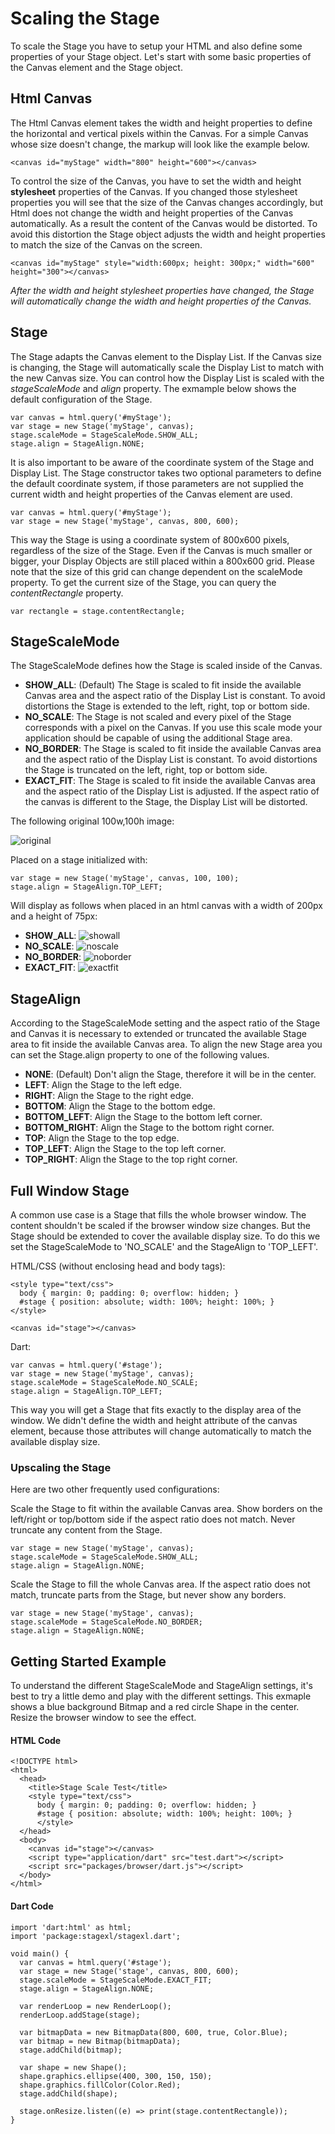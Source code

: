 # Scaling the Stage #

To scale the Stage you have to setup your HTML and also define some properties of your Stage object. Let's start with some basic properties of the Canvas element and the Stage object.

## Html Canvas ##

The Html Canvas element takes the width and height properties to define the horizontal and vertical pixels within the Canvas. For a simple Canvas whose size doesn't change, the markup will look like the example below. 

    <canvas id="myStage" width="800" height="600"></canvas>

To control the size of the Canvas, you have to set the width and height **stylesheet** properties of the Canvas. If you changed those stylesheet properties you will see that the size of the Canvas changes accordingly, but Html does not change the width and height properties of the Canvas automatically. As a result the content of the Canvas would be distorted. To avoid this distortion the Stage object adjusts the width and height properties to match the size of the Canvas on the screen.

    <canvas id="myStage" style="width:600px; height: 300px;" width="600" height="300"></canvas>

*After the width and height stylesheet properties have changed, the Stage will automatically change the width and height properties of the Canvas.*

## Stage ##

The Stage adapts the Canvas element to the Display List. If the Canvas size is changing, the Stage will automatically scale the Display List to match with the new Canvas size. You can control how the Display List is scaled with the *stageScaleMode* and *align* property. The exmample below shows the default configuration of the Stage.

    var canvas = html.query('#myStage');
    var stage = new Stage('myStage', canvas);  
    stage.scaleMode = StageScaleMode.SHOW_ALL;
    stage.align = StageAlign.NONE;

It is also important to be aware of the coordinate system of the Stage and Display List. The Stage constructor takes two optional parameters to define the default coordinate system, if those parameters are not supplied the current width and height properties of the Canvas element  are used. 

    var canvas = html.query('#myStage');
    var stage = new Stage('myStage', canvas, 800, 600);  

This way the Stage is using a coordinate system of 800x600 pixels, regardless of the size of the Stage. Even if the Canvas is much smaller or bigger, your Display Objects are still placed within a 800x600 grid. Please note that the size of this grid can change dependent on the scaleMode property. To get the current size of the Stage, you can query the *contentRectangle* property.

    var rectangle = stage.contentRectangle;

## StageScaleMode ##

The StageScaleMode defines how the Stage is scaled inside of the Canvas.

* **SHOW_ALL**: (Default) The Stage is scaled to fit inside the available Canvas area and the aspect ratio of the Display List is constant. To avoid distortions the Stage is extended to the left, right, top or bottom side.
* **NO_SCALE**: The Stage is not scaled and every pixel of the Stage corresponds with a pixel on the Canvas. If you use this scale mode your application should be capable of using the additional Stage area.
* **NO_BORDER**: The Stage is scaled to fit inside the available Canvas area and the aspect ratio of the Display List is constant. To avoid distortions the Stage is truncated on the left, right, top or bottom side.
* **EXACT_FIT**: The Stage is scaled to fit inside the available Canvas area and the aspect ratio of the Display List is adjusted. If the aspect ratio of the canvas is different to the Stage, the Display List will be distorted.

The following original 100w,100h image:

![original](http://www.stagexl.org/assets/screenshot/orig.png)

Placed on a stage initialized with:

	var stage = new Stage('myStage', canvas, 100, 100);
	stage.align = StageAlign.TOP_LEFT; 

Will display as follows when placed in an html canvas with a width of 200px and a height of 75px:

* **SHOW_ALL**: ![showall](http://www.stagexl.org/assets/screenshot/show_all.png)
* **NO_SCALE**: ![noscale](http://www.stagexl.org/assets/screenshot/no_scale.png)
* **NO_BORDER**: ![noborder](http://www.stagexl.org/assets/screenshot/no_border.png)
* **EXACT_FIT**: ![exactfit](http://www.stagexl.org/assets/screenshot/exact_fit.png)

## StageAlign ##

According to the StageScaleMode setting and the aspect ratio of the Stage and Canvas it is necessary to extended or truncated the available Stage area to fit inside the available Canvas area. To align the new Stage area you can set the Stage.align property to one of the following values.

* **NONE**: (Default) Don't align the Stage, therefore it will be in the center.
* **LEFT**: Align the Stage to the left edge.
* **RIGHT**: Align the Stage to the right edge.
* **BOTTOM**: Align the Stage to the bottom edge.
* **BOTTOM_LEFT**: Align the Stage to the bottom left corner.
* **BOTTOM_RIGHT**: Align the Stage to the bottom right corner.
* **TOP**: Align the Stage to the top edge.
* **TOP_LEFT**: Align the Stage to the top left corner.
* **TOP_RIGHT**: Align the Stage to the top right corner.

## Full Window Stage ##

A common use case is a Stage that fills the whole browser window. The content shouldn't be scaled if the browser window size changes. But the Stage should be extended to cover the available display size. To do this we set the StageScaleMode to 'NO\_SCALE' and the StageAlign to 'TOP\_LEFT'.

HTML/CSS (without enclosing head and body tags):

    <style type="text/css">
      body { margin: 0; padding: 0; overflow: hidden; }
      #stage { position: absolute; width: 100%; height: 100%; }
    </style>
    
    <canvas id="stage"></canvas>

Dart:

    var canvas = html.query('#stage');
    var stage = new Stage('myStage', canvas);
    stage.scaleMode = StageScaleMode.NO_SCALE;
    stage.align = StageAlign.TOP_LEFT;

This way you will get a Stage that fits exactly to the display area of the window. We didn't define the width and height attribute of the canvas element, because those attributes will change automatically to match the available display size. 

### Upscaling the Stage ###

Here are two other frequently used configurations:

Scale the Stage to fit within the available Canvas area. Show borders on the left/right or top/bottom side if the aspect ratio does not match. Never truncate any content from the Stage.

    var stage = new Stage('myStage', canvas);
    stage.scaleMode = StageScaleMode.SHOW_ALL;
    stage.align = StageAlign.NONE;

Scale the Stage to fill the whole Canvas area. If the aspect ratio does not match, truncate parts from the Stage, but never show any borders.

    var stage = new Stage('myStage', canvas);
    stage.scaleMode = StageScaleMode.NO_BORDER;
    stage.align = StageAlign.NONE;

## Getting Started Example ##

To understand the different StageScaleMode and StageAlign settings, it's best to try a little demo and play with the different settings. This exmaple shows a blue background Bitmap and a red circle Shape in the center. Resize the browser window to see the effect.

#### HTML Code ####

    <!DOCTYPE html>
    <html>
      <head>
        <title>Stage Scale Test</title>
        <style type="text/css">
          body { margin: 0; padding: 0; overflow: hidden; }
          #stage { position: absolute; width: 100%; height: 100%; }
          </style>
      </head>
      <body>
        <canvas id="stage"></canvas>
        <script type="application/dart" src="test.dart"></script>
        <script src="packages/browser/dart.js"></script>
      </body>
    </html>

#### Dart Code ####

	import 'dart:html' as html;
	import 'package:stagexl/stagexl.dart';
	
	void main() {
	  var canvas = html.query('#stage');
	  var stage = new Stage('stage', canvas, 800, 600);
	  stage.scaleMode = StageScaleMode.EXACT_FIT;
	  stage.align = StageAlign.NONE;
	
	  var renderLoop = new RenderLoop();
	  renderLoop.addStage(stage);
	
	  var bitmapData = new BitmapData(800, 600, true, Color.Blue);
	  var bitmap = new Bitmap(bitmapData);
	  stage.addChild(bitmap);
	
	  var shape = new Shape();
	  shape.graphics.ellipse(400, 300, 150, 150);
	  shape.graphics.fillColor(Color.Red);
	  stage.addChild(shape);
	
	  stage.onResize.listen((e) => print(stage.contentRectangle));
	}


